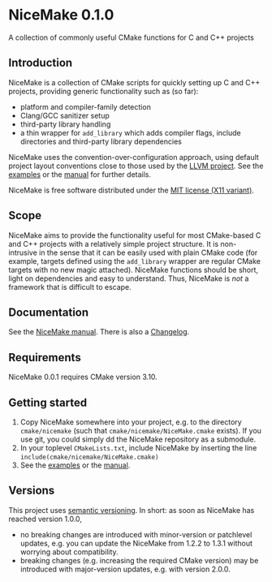 # NiceMake 0.1.0
A collection of commonly useful CMake functions for C and C++ projects

## Introduction

NiceMake is a collection of CMake scripts for quickly setting up C and C++
projects, providing generic functionality such as (so far):

* platform and compiler-family detection
* Clang/GCC sanitizer setup
* third-party library handling
* a thin wrapper for `add_library` which adds compiler flags,
  include directories and third-party library dependencies

NiceMake uses the convention-over-configuration approach, using default project
layout conventions close to those used by the [LLVM
project](https://github.com/llvm-mirror/llvm). See the
[examples](doc/Examples.md) or the [manual](doc/Manual.md) for further details.

NiceMake is free software distributed under the
[MIT license (X11 variant)](doc/License.md).

## Scope

NiceMake aims to provide the functionality useful for most CMake-based C and
C++ projects with a relatively simple project structure. It is non-intrusive
in the sense that it can be easily used with plain CMake code (for example,
targets defined using the `add_library` wrapper are regular CMake targets
with no new magic attached). NiceMake functions should be short, light on
dependencies and easy to understand. Thus, NiceMake is _not_ a framework that
is difficult to escape.

## Documentation

See the [NiceMake manual](doc/Manual.md). There is also
a [Changelog](CHANGELOG.md).

## Requirements

NiceMake 0.0.1 requires CMake version 3.10.

## Getting started

1. Copy NiceMake somewhere into your project, e.g. to the directory
   `cmake/nicemake` (such that `cmake/nicemake/NiceMake.cmake` exists). If you
   use git, you could simply dd the NiceMake repository as a submodule.
2. In your toplevel `CMakeLists.txt`, include NiceMake by inserting the line
   `include(cmake/nicemake/NiceMake.cmake)`
3. See the [examples](doc/Examples.md) or the [manual](doc/Manual.md).


## Versions

This project uses [semantic versioning](https://semver.org/). In short: as soon
as NiceMake has reached version 1.0.0,
* no breaking changes are introduced with minor-version or patchlevel updates,
  e.g. you can update the NiceMake from 1.2.2 to 1.3.1 without worrying about
  compatibility.
* breaking changes (e.g. increasing the required CMake version) may be
  introduced with major-version updates, e.g. with version 2.0.0.

